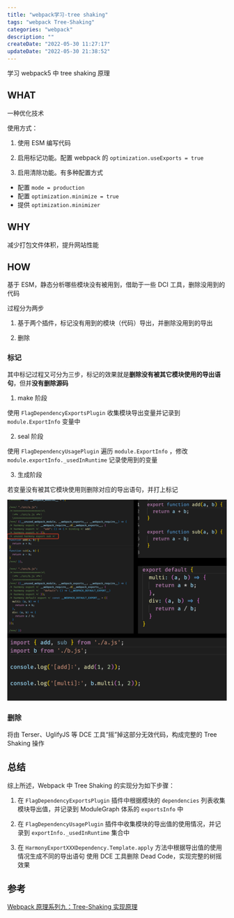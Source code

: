 ```yaml
---
title: "webpack学习-tree shaking"
tags: "webpack Tree-Shaking"
categories: "webpack"
description: ""
createDate: "2022-05-30 11:27:17"
updateDate: "2022-05-30 21:38:52"
---
```


学习 webpack5 中 tree shaking 原理

## WHAT

一种优化技术

使用方式：

1. 使用 ESM 编写代码

2. 启用标记功能。配置 webpack 的 `optimization.useExports = true`

3. 启用清除功能。有多种配置方式

- 配置 `mode = production`
- 配置 `optimization.minimize = true`
- 提供 `optimization.minimizer`

## WHY

减少打包文件体积，提升网站性能

## HOW

基于 ESM，静态分析哪些模块没有被用到，借助于一些 DCI 工具，删除没用到的代码

过程分为两步

1. 基于两个插件，标记没有用到的模块（代码）导出，并删除没用到的导出

2. 删除

### 标记

其中标记过程又可分为三步，标记的效果就是**删除没有被其它模块使用的导出语句**，但并**没有删除源码**

1. make 阶段

使用 `FlagDependencyExportsPlugin` 收集模块导出变量并记录到 `module.ExportInfo` 变量中

2. seal 阶段

使用 `FlagDependencyUsagePlugin` 遍历 `module.ExportInfo` ，修改 `module.exportInfo._usedInRuntime` 记录使用到的变量

3. 生成阶段

若变量没有被其它模块使用则删除对应的导出语句，并打上标记

![webpack tree-shaking](/img/webpack-tree-shaking-0.png)

### 删除

将由 Terser、UglifyJS 等 DCE 工具“摇”掉这部分无效代码，构成完整的 Tree Shaking 操作

## 总结

综上所述，Webpack 中 Tree Shaking 的实现分为如下步骤：

1. 在 `FlagDependencyExportsPlugin` 插件中根据模块的 `dependencies` 列表收集模块导出值，并记录到 ModuleGraph 体系的 `exportsInfo` 中

2. 在 `FlagDependencyUsagePlugin` 插件中收集模块的导出值的使用情况，并记录到 `exportInfo._usedInRuntime` 集合中

3. 在 `HarmonyExportXXXDependency.Template.apply` 方法中根据导出值的使用情况生成不同的导出语句
   使用 DCE 工具删除 Dead Code，实现完整的树摇效果

## 参考

[Webpack 原理系列九：Tree-Shaking 实现原理](https://mp.weixin.qq.com/s?__biz=Mzg3OTYwMjcxMA==&mid=2247484579&idx=1&sn=f687adfc6a7ea155c0fdf504defb65b5&chksm=cf00b9daf87730cc2bf7934f6fd40c50ad28ef4e418922740aedacc998f2fa62388d4c81649c&scene=178&cur_album_id=1856066636953272321#rd)
